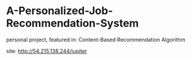 # A-Personalized-Job-Recommendation-System
personal project, featured in: Content-Based Recommendation Algorithm

site:
http://54.215.138.244/jupiter
